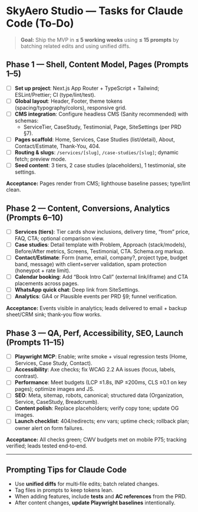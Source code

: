 # SkyAero Studio — Tasks for Claude Code (To‑Do)

> **Goal:** Ship the MVP in **≤ 5 working weeks** using **≤ 15 prompts** by batching related edits and using unified diffs.

## Phase 1 — Shell, Content Model, Pages (Prompts 1–5)
- [ ] **Set up project**: Next.js App Router + TypeScript + Tailwind; ESLint/Prettier; CI (type/lint/test).
- [ ] **Global layout**: Header, Footer, theme tokens (spacing/typography/colors), responsive grid.
- [ ] **CMS integration**: Configure headless CMS (Sanity recommended) with schemas:
  - ServiceTier, CaseStudy, Testimonial, Page, SiteSettings (per PRD §7).
- [ ] **Pages scaffold**: Home, Services, Case Studies (list/detail), About, Contact/Estimate, Thank‑You, 404.
- [ ] **Routing & slugs**: `/services/[slug]`, `/case-studies/[slug]`; dynamic fetch; preview mode.
- [ ] **Seed content**: 3 tiers, 2 case studies (placeholders), 1 testimonial, site settings.

**Acceptance:** Pages render from CMS; lighthouse baseline passes; type/lint clean.

## Phase 2 — Content, Conversions, Analytics (Prompts 6–10)
- [ ] **Services (tiers)**: Tier cards show inclusions, delivery time, “from” price, FAQ, CTA; optional comparison view.
- [ ] **Case studies**: Detail template with Problem, Approach (stack/models), Before/After metrics, Screens, Testimonial, CTA. Schema.org markup.
- [ ] **Contact/Estimate**: Form (name, email, company?, project type, budget band, message) with client+server validation, spam protection (honeypot + rate limit).
- [ ] **Calendar booking**: Add “Book Intro Call” (external link/iframe) and CTA placements across pages.
- [ ] **WhatsApp quick chat**: Deep link from SiteSettings.
- [ ] **Analytics**: GA4 or Plausible events per PRD §9; funnel verification.

**Acceptance:** Events visible in analytics; leads delivered to email + backup sheet/CRM sink; thank‑you flow works.

## Phase 3 — QA, Perf, Accessibility, SEO, Launch (Prompts 11–15)
- [ ] **Playwright MCP**: Enable; write smoke + visual regression tests (Home, Services, Case Study, Contact).
- [ ] **Accessibility**: Axe checks; fix WCAG 2.2 AA issues (focus, labels, contrast).
- [ ] **Performance**: Meet budgets (LCP ≤1.8s, INP ≤200ms, CLS ≤0.1 on key pages); optimize images and JS.
- [ ] **SEO**: Meta, sitemap, robots, canonical; structured data (Organization, Service, CaseStudy, Breadcrumb).
- [ ] **Content polish**: Replace placeholders; verify copy tone; update OG images.
- [ ] **Launch checklist**: 404/redirects; env vars; uptime check; rollback plan; owner alert on form failures.

**Acceptance:** All checks green; CWV budgets met on mobile P75; tracking verified; leads tested end‑to‑end.

---

## Prompting Tips for Claude Code
- Use **unified diffs** for multi‑file edits; batch related changes.
- Tag files in prompts to keep tokens lean.
- When adding features, include **tests** and **AC references** from the PRD.
- After content changes, **update Playwright baselines** intentionally.
